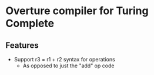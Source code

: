 # Overture compiler for Turing Complete

## Features

* Support r3 = r1 + r2 syntax for operations
  * As opposed to just the "add" op code
